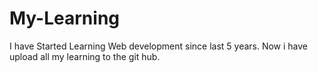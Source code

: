 # My-Learning
I have Started Learning Web development since last 5 years. Now i have upload all my learning to the git hub.

